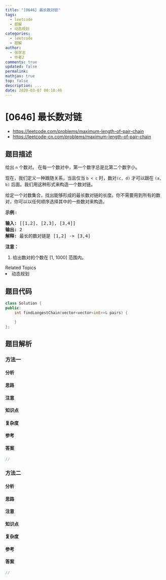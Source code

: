 ```yaml
---
title: "[0646] 最长数对链"
tags:
  - leetcode
  - 题解
  - 动态规划
categories:
  - leetcode
  - 题解
author:
  - 张学志
  - 作者2
comments: true
updated: false
permalink:
mathjax: true
top: false
description: ...
date: 2020-03-07 00:10:46
---
```



# [0646] 最长数对链
* https://leetcode.com/problems/maximum-length-of-pair-chain
* https://leetcode-cn.com/problems/maximum-length-of-pair-chain


## 题目描述

<p>给出&nbsp;<code>n</code>&nbsp;个数对。&nbsp;在每一个数对中，第一个数字总是比第二个数字小。</p>

<p>现在，我们定义一种跟随关系，当且仅当&nbsp;<code>b &lt; c</code>&nbsp;时，数对<code>(c, d)</code>&nbsp;才可以跟在&nbsp;<code>(a, b)</code>&nbsp;后面。我们用这种形式来构造一个数对链。</p>

<p>给定一个对数集合，找出能够形成的最长数对链的长度。你不需要用到所有的数对，你可以以任何顺序选择其中的一些数对来构造。</p>

<p><strong>示例 :</strong></p>

<pre>
<strong>输入:</strong> [[1,2], [2,3], [3,4]]
<strong>输出:</strong> 2
<strong>解释:</strong> 最长的数对链是 [1,2] -&gt; [3,4]
</pre>

<p><strong>注意：</strong></p>

<ol>
	<li>给出数对的个数在&nbsp;[1, 1000] 范围内。</li>
</ol>
<div><div>Related Topics</div><div><li>动态规划</li></div></div>


## 题目代码

```cpp
class Solution {
public:
    int findLongestChain(vector<vector<int>>& pairs) {

    }
};
```


## 题目解析


### 方法一

#### 分析

#### 思路

#### 注意

#### 知识点

#### 复杂度

#### 参考

#### 答案

```cpp
//
```


### 方法二

#### 分析

#### 思路

#### 注意

#### 知识点

#### 复杂度

#### 参考

#### 答案

```cpp
//
```


